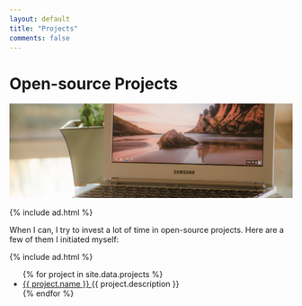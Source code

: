 ```yaml
---
layout: default
title: "Projects"
comments: false
---
```


# Open-source Projects

<img src="/images/9227705841_81b97a085f_k.jpg" alt="Photography by Alexandra Lucas" />

{% include ad.html %}

When I can, I try to invest a lot of time in open-source projects. Here are a few of them I initiated myself:

{% include ad.html %}

<ul class="list">
{% for project in site.data.projects %}
  <li class="list__item">
    <a class="list__primary-content" href="{{ project.link }}" target="_blank">
      {{ project.name }}
    </a>
    <span class="list__secondary-content">{{ project.description }}</span>
  </li>
{% endfor %}

